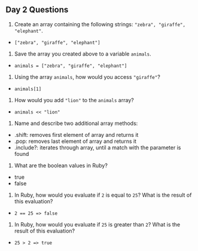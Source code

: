 ## Day 2 Questions

1. Create an array containing the following strings: `"zebra", "giraffe", "elephant"`.

  - ` ["zebra", "giraffe", "elephant"] `


1. Save the array you created above to a variable `animals`.

  - ` animals = ["zebra", "giraffe", "elephant"] `


1. Using the array `animals`, how would you access `"giraffe"`?

  - ` animals[1] `


1. How would you add `"lion"` to the `animals` array?

  - ` animals << "lion" `


1. Name and describe two additional array methods:

  - .shift: removes first element of array and returns it
  - .pop: removes last element of array and returns it
  - .include?: iterates through array, until a match with the parameter is found


1. What are the boolean values in Ruby?

  - true
  - false


1. In Ruby, how would you evaluate if `2` is equal to `25`? What is the result of this evaluation?

  - ` 2 == 25 => false `


1. In Ruby, how would you evaluate if `25` is greater than `2`? What is the result of this evaluation?

  - ` 25 > 2 => true `
